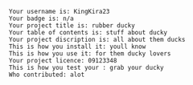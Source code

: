 
                    Your username is: KingKira23
                    Your badge is: n/a
                    Your project title is: rubber ducky
                    Your table of contents is: stuff about ducky
                    Your project discription is: all about them ducks
                    This is how you install it: youll know 
                    This is how you use it: for them ducky lovers
                    Your project licence: 09123348
                    This is how you test your : grab your ducky
                    Who contributed: alot

                
